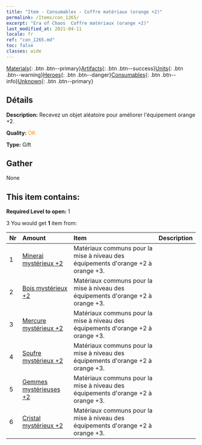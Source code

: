 ```yaml
---
title: "Item - Consumables - Coffre matériaux (orange +2)"
permalink: /Items/con_1265/
excerpt: "Era of Chaos  Coffre matériaux (orange +2)"
last_modified_at: 2021-04-11
locale: fr
ref: "con_1265.md"
toc: false
classes: wide
---
```

 [Materials](/fr/Items/){: .btn .btn--primary}[Artifacts](/fr/Items/Artifacts/){: .btn .btn--success}[Units](/fr/Items/Units/){: .btn .btn--warning}[Heroes](/fr/Items/Heroes/){: .btn .btn--danger}[Consumables](/fr/Items/Consumables/){: .btn .btn--info}[Unknown](/fr/Items/Unknown/){: .btn .btn--primary}

## Détails
 **Description:** Recevez un objet aléatoire pour améliorer l'équipement orange +2.

 **Quality:** <span style="color: #FF8C00">OK</span>

 **Type:** Gift

## Gather

  None

## This item contains:

 **Required Level to open:** 1

 3 You would get **1** item  from:

  | Nr | Amount |     Item    | Description |
  |:---|:-------|:------------|:-----------:|
  | 1 | [Minerai mystérieux +2](/fr/Items/mat_75/) | Matériaux communs pour la mise à niveau des équipements d'orange +2 à orange +3. | 
  | 2 | [Bois mystérieux +2](/fr/Items/mat_76/) | Matériaux communs pour la mise à niveau des équipements d'orange +2 à orange +3. | 
  | 3 | [Mercure mystérieux +2](/fr/Items/mat_77/) | Matériaux communs pour la mise à niveau des équipements d'orange +2 à orange +3. | 
  | 4 | [Soufre mystérieux +2](/fr/Items/mat_78/) | Matériaux communs pour la mise à niveau des équipements d'orange +2 à orange +3. | 
  | 5 | [Gemmes mystérieuses +2](/fr/Items/mat_79/) | Matériaux communs pour la mise à niveau des équipements d'orange +2 à orange +3. | 
  | 6 | [Cristal mystérieux +2](/fr/Items/mat_80/) | Matériaux communs pour la mise à niveau des équipements d'orange +2 à orange +3. | 

